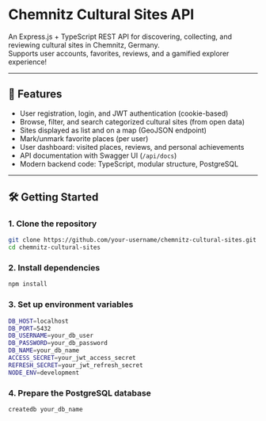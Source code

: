 # Chemnitz Cultural Sites API

An Express.js + TypeScript REST API for discovering, collecting, and reviewing cultural sites in Chemnitz, Germany.  
Supports user accounts, favorites, reviews, and a gamified explorer experience!

---

## 🚀 Features

- User registration, login, and JWT authentication (cookie-based)
- Browse, filter, and search categorized cultural sites (from open data)
- Sites displayed as list and on a map (GeoJSON endpoint)
- Mark/unmark favorite places (per user)
- User dashboard: visited places, reviews, and personal achievements
- API documentation with Swagger UI (`/api/docs`)
- Modern backend code: TypeScript, modular structure, PostgreSQL

---

## 🛠 Getting Started
### 1. **Clone the repository**
```bash
git clone https://github.com/your-username/chemnitz-cultural-sites.git
cd chemnitz-cultural-sites
```

### 2. **Install dependencies**
```bash
npm install
```
### 3. **Set up environment variables**
```bash
DB_HOST=localhost
DB_PORT=5432
DB_USERNAME=your_db_user
DB_PASSWORD=your_db_password
DB_NAME=your_db_name
ACCESS_SECRET=your_jwt_access_secret
REFRESH_SECRET=your_jwt_refresh_secret
NODE_ENV=development
```
### 4. **Prepare the PostgreSQL database**
```bash
createdb your_db_name
```